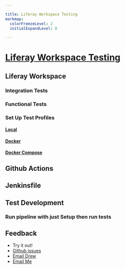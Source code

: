 ```yaml
---

title: Liferay Workspace Testing
markmap:
  colorFreezeLevel: 2
  initialExpandLevel: 0

---
```


# [Liferay Workspace Testing](https://github.com/drewbrokke/liferay-workspace-testing)

## Liferay Workspace

### Integration Tests

### Functional Tests

### Set Up Test Profiles

#### [Local](devcon-local-profile.html)

#### [Docker](devcon-docker-profile.html)

#### [Docker Compose](devcon-docker-compose-profile.html)

## Github Actions

## Jenkinsfile

## Test Development

### Run pipeline with just Setup then run tests

## Feedback

- Try it out!
- [Github issues](https://github.com/drewbrokke/liferay-workspace-testing/issues)
- [Email Drew](mailto:drew.brokke@liferay.com)
- [Email Me](mailto:gregory.amerson@liferay.com)